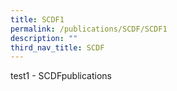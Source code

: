 ```yaml
---
title: SCDF1
permalink: /publications/SCDF/SCDF1
description: ""
third_nav_title: SCDF
---
```


test1 - SCDFpublications